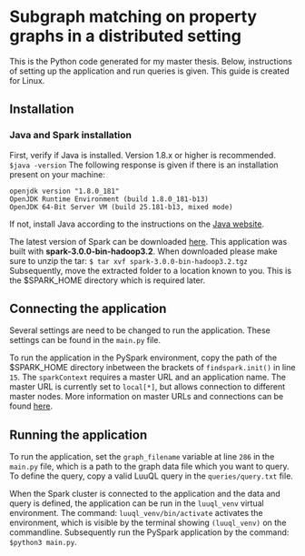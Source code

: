 # Subgraph matching on property graphs in a distributed setting

This is the Python code generated for my master thesis. Below, instructions of setting up the application and run queries is given. This guide is created for Linux.  

## Installation

### Java and Spark installation
First, verify if Java is installed. Version 1.8.x or higher is recommended.
`$java -version`
The following response is given if there is an installation present on your machine:
```
openjdk version "1.8.0_181"
OpenJDK Runtime Environment (build 1.8.0_181-b13)
OpenJDK 64-Bit Server VM (build 25.181-b13, mixed mode)
```
If not, install Java according to the instructions on the [Java website](https://www.java.com/).

The latest version of Spark can be downloaded [here](https://spark.apache.org/downloads.html). This application was built with **spark-3.0.0-bin-hadoop3.2**. When downloaded please make sure to unzip the tar:
`$ tar xvf spark-3.0.0-bin-hadoop3.2.tgz`
Subsequently, move the extracted folder to a location known to you. This is the $SPARK_HOME directory which is required later.

## Connecting the application
Several settings are need to be changed to run the application. These settings can be found in the `main.py` file.

To run the application in the PySpark environment, copy the path of the $SPARK_HOME directory inbetween the brackets of `findspark.init()` in line `15`.
The `sparkContext` requires a master URL and an application name. The master URL is currently set to `local[*]`, but allows connection to different master nodes. More information on master URLs and connections can be found [here](https://spark.apache.org/docs/latest/submitting-applications.html).

## Running the application
To run the application, set the `graph_filename` variable at line `286` in the `main.py` file, which is a path to the graph data file which you want to query.  To define the query, copy a valid LuuQL query in the `queries/query.txt` file.

When the Spark cluster is connected to the application and the data and query is defined, the application can be run in the `luuql_venv` virtual environment. The command: 
`luuql_venv/bin/activate` activates the environment, which is visible by the terminal showing `(luuql_venv)` on the commandline. Subsequently run the PySpark application by the command: `$python3 main.py`. 

